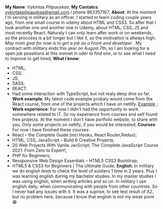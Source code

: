 **My Name**: *Vykintas Pilipauskas*;
**My Contatcs**: vykintaspilipauskas@gmail.com / phone 863357167;
**About**: At the moment I'm serving in military as an officer. I started to learn coding couple years ago, from one small course in udemy about HTML and CSS3. So after that I took another one and another one in Udemy, about HTML, CSS, JS and most recently React. Naturaly I can only learn after work or on weekends, so the proccess is a bit longer but I like it, so the motivation is allways high; 
*May main goal for now is to get a job as a Front-end developer* . My contract with military ends this year on August 7th, so I am looking for a open job possitions at this momet in oder to find one, or to see what I need to improve to get hired; 
**What I know**:
- HTML;
- CSS;
- JS;
- SASS;
- REACT.
- Had some interaction with TypeScript, but not realy deep dive so far.
**Work example**: My latest code example probaly would come from the React course, from one of the projects which I have on netlify. [Example](https://first-react-app-quo.netlify.app) ;
**Work experience**: For now I didn't had the opportunity to work somewhere related to IT. So my experience from courses and self found free projects. At the moment I don't have portfolio website, to share with you. Only some projects on netlify, if you would be interested;
**Courses**: For now i have finished these courses:
- React – the Complete Guide (incl Hooks, React Router,Redux);
- HTML, CSS, JavaScript – Build 6 Creative Projects;
- 20 Web Projects With Vanila JavScript; The Complete JavaScript Course 2021: From Zero to Expert!;
- PHP for Beginners;
- Ressponsive Web Design Essentials – HTML5 CSS3 Bootstrap;
- HTML5 & CSS3 for Beginners | The Ultimate Guide;
**English**: In military we do english tests to check the level of soldiers 1 time in 2 years. Plus I was learning english during my bachelor studies. In my master studies I was using english, when writing articles and so on. In military I use english daily, when communicating with people from other countries. So I never had any issues with it. It was a suprise, to see test result of A2, but no problem here, because I know that english is not my weak point :grin:

